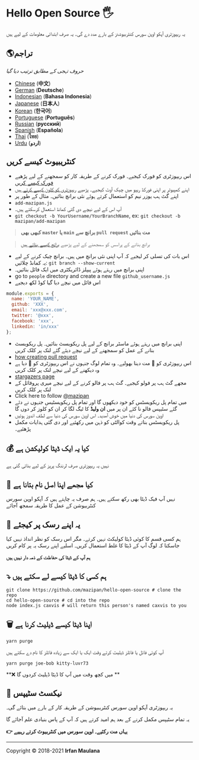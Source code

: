 # Hello Open Source 🖐️



یہ ریپوزٹری آپکو اوپن سورس کنٹربیوشنز کے بارے مدد دے گی۔ یہ صرف ابتدائی معلومات کے لیے ہیں

## 🌎تراجم 
*حروف تہجی کے مطابق ترتیب دیا گیا*

- [Chinese](./README-CHI.md) (**中文**)
- [German](./README-DE.md) (**Deutsche**)
- [Indonesian](./README-ID.md) (**Bahasa Indonesia**)
- [Japanese](./README-JP.md) (**日本人**)
- [Korean](./README-KR.md) (**한국어**)
- [Portuguese](./README-PT-BR.md) (**Português**)
- [Russian](./README-RU.md) (**русский**)
- [Spanish](./README-ES.md) (**Española**)
- [Thai](./README-TH.md) (**ไทย**)
- [Urdu](./README-UR.md) (**اردو**)

## کنٹریبیوٹ کیسے کریں 

- اس ریپوزٹری کو فورک کیجیے۔ فورک کرنے کے طریقہ کار کو سمجھنے کے لیے پڑھیے [فورک کیسے کریں](https://help.github.com/articles/fork-a-repo/)
- اپنے کمپیوٹر پر اپنی فورکڈ ریپو میں چیک آوٹ کیجیے۔ پڑھیے [ریپوزٹری کو کلون کیسے کرتے ہیں](https://docs.github.com/en/github/creating-cloning-and-archiving-repositories/cloning-a-repository)
- اپنے گٹ ہب یوزر نیم کو استعمال کرتے ہوئے نئی برانچ بنائیں۔ مثال کے طور پر
 - `add-mazipan.js`
- آپ اس کے لیے نیچے دی گئی کمانڈ استعمال کرسکتے ہیں۔
 - `git checkout -b YourUsername/YourBranchName`, ex: `git checkout -b mazipan/add-mazipan`

> **کبھی بھی  `master` یا  `main` برانچ سے  `pull request`   مت بنائیں**

>برانچ بنانے کے پراسس کو سمجھنے کے لیے پڑھیے  [برانچ کیسے بناتے ہیں](https://help.github.com/articles/creating-and-deleting-branches-within-your-repository/)

- اس بات کی تسلی کر لیجیے کہ آپ اپنی نئی برانچ میں ہیں۔ برانچ چیک کرنے کے لیے یہ کمانڈ چلائیں: `git branch --show-current`
- اپنی برانچ میں رہتے ہوئے پیپلز ڈائریکٹری میں ایک فائل بنائیں۔ 
- go to `people` directory and create a new file `github_username.js`
- اس فائل میں نیچے دیا گیا کوڈ لکھ دیجیے

```js
module.exports = {
  name: 'YOUR_NAME',
  github: 'XXX',
  email: 'xxx@xxx.com',
  twitter: '@xxx',
  facebook: 'xxx',
  linkedin: 'in/xxx'
};
```

- اپنی برانچ میں رہتے ہوئے ماسٹر برانچ کے لیے پل ریکویسٹ بنائیں۔ پل ریکویسٹ بنانے کے عمل کو سمجھنے کے لیے نیچے دیئے گئے لنک پر کلک کریں
- [how creating pull request](https://help.github.com/articles/creating-a-pull-request/)
- اس ریپوزٹری کو 🌟 مت دینا بھولیے۔ وہ تمام لوگ جنہوں نے اس ریپوزٹری کو 🌟 دیا ہے وہ دیکھنے کے لیے نیچے لنک پر کلک کریں
- [stargazers page](https://github.com/mazipan/hello-open-source/stargazers)
- مجھے گٹ ہب پر فولو کیجیے۔ گٹ ہب پر فالو کرنے کے لیے نیچے میری پروفائل کے لنک پر کلک کریں
- Click here to follow [@mazipan](https://github.com/mazipan)
- میں تمام پل ریکویسٹس کو خود دیکھوں گا اور تمام پل ریکویسٹیس جنہوں نے دئے گئے سٹیپس فالو نا کئے ان پر میں **ان ولیڈ** کا ٹیگ لگا کر ان کو کلوز کر دوں گا
- اوپن سورس کی دنیا میں خوش آمدید۔ اس اوپن سورس کی دنیا سے لطف اندوز ہوئیں
- پل ریکویسٹس بناتے وقت کوالٹی کو ذہن میں رکھئیے اور دی گئی ہدایات مکمل پڑھئیے۔ 


## 💰 کیا یہ ایک ڈیٹا کولیکشن ہے

نہیں یہ ریپوزٹری صرف لرننگ پرپز کے لیے بنائی گئی ہے

## 🥶 کیا مجھے اپنا اصل نام بتانا ہے

نہیں آپ فیک ڈیٹا بھی رکھ سکتے ہیں۔ 
ہم صرف یہ چاہتے ہیں کہ آپکو اوپن سورس کنٹربیوشن کے عمل کا طریقہ سمجھ آجائے

## 🙈 یہ اپنے رسک پر کیجئے

ہم کسی قسم کا کوئی ڈیٹا کولیکٹ نہیں کرتے۔ مگر اس رسک کو نظر انداذ نہیں کیا جاسکتا کہ لوگ آپ کے ڈیٹا کا غلط استعمال کریں۔ اسلیے اپنے رسک یہ پر کام کریں

**ہم آپ کے ڈیٹا کی حفاظت کے ذمہ دار نہیں ہیں**

## ⤵️ ہم کسی کا ڈیٹا کیسے لے سکتے ہیں

```shell
git clone https://github.com/mazipan/hello-open-source # clone the repo
cd hello-open-source # cd into the repo
node index.js caxvis # will return this person's named caxvis to you
```

## 🗑️ اپنا ڈیٹا کیسے ڈیلیٹ کرنا ہے 

```shell
yarn purge
```

آپ کوئی فائل یا فائلز ڈیلیٹ کرتے وقت ایک یا ایک سے زیادہ فائلز کا نام دے سکتے ہیں

```shell
yarn purge joe-bob kitty-luvr73
```

**❌ میں کچھ وقت میں آپ کا ڈیٹا ڈیلیٹ کردوں گا **

## 🚶 نیکسٹ سٹیپس

یہ ریپوزٹری آپکو اوپن سورس کنٹریبیوشن کے طریقہ کار کے بارے میں بتائے گی۔ 

یہ تمام سٹیپس مکمل کرنے کے بعد ہم امید کرتے ہیں کہ آپ کے پاس بنیادی علم آجائے گا

**👉 یہاں مت رکئیے۔ اوپن سورس میں کنٹربیوٹ کرتے رہییے** 


---

Copyright © 2018-2021 **Irfan Maulana**
